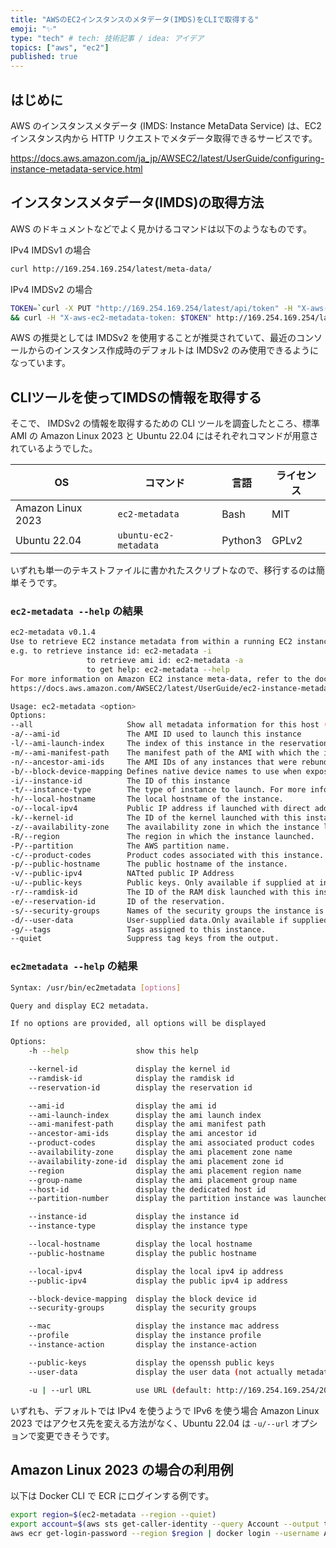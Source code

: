 ```yaml
---
title: "AWSのEC2インスタンスのメタデータ(IMDS)をCLIで取得する"
emoji: "✨"
type: "tech" # tech: 技術記事 / idea: アイデア
topics: ["aws", "ec2"]
published: true
---
```


## はじめに

AWS のインスタンスメタデータ (IMDS: Instance MetaData Service) は、EC2 インスタンス内から HTTP リクエストでメタデータ取得できるサービスです。

https://docs.aws.amazon.com/ja_jp/AWSEC2/latest/UserGuide/configuring-instance-metadata-service.html

## インスタンスメタデータ(IMDS)の取得方法

AWS のドキュメントなどでよく見かけるコマンドは以下のようなものです。
<!-- textlint-disable -->
IPv4 IMDSv1 の場合
```bash
curl http://169.254.169.254/latest/meta-data/
```

IPv4 IMDSv2 の場合
```bash
TOKEN=`curl -X PUT "http://169.254.169.254/latest/api/token" -H "X-aws-ec2-metadata-token-ttl-seconds: 21600"` \
&& curl -H "X-aws-ec2-metadata-token: $TOKEN" http://169.254.169.254/latest/meta-data/
```
<!-- textlint-enable -->

AWS の推奨としては IMDSv2 を使用することが推奨されていて、最近のコンソールからのインスタンス作成時のデフォルトは IMDSv2 のみ使用できるようになっています。

## CLIツールを使ってIMDSの情報を取得する

そこで、 IMDSv2 の情報を取得するための CLI ツールを調査したところ、標準 AMI の Amazon Linux 2023 と Ubuntu 22.04 にはそれぞれコマンドが用意されているようでした。

| OS                | コマンド              | 言語    | ライセンス |
| ----------------- | --------------------- | ------- | ---------- |
| Amazon Linux 2023 | `ec2-metadata`        | Bash    | MIT        |
| Ubuntu 22.04      | `ubuntu-ec2-metadata` | Python3 | GPLv2      |

いずれも単一のテキストファイルに書かれたスクリプトなので、移行するのは簡単そうです。

### `ec2-metadata --help` の結果

```bash
ec2-metadata v0.1.4
Use to retrieve EC2 instance metadata from within a running EC2 instance. 
e.g. to retrieve instance id: ec2-metadata -i
                 to retrieve ami id: ec2-metadata -a
                 to get help: ec2-metadata --help
For more information on Amazon EC2 instance meta-data, refer to the documentation at
https://docs.aws.amazon.com/AWSEC2/latest/UserGuide/ec2-instance-metadata.html

Usage: ec2-metadata <option>
Options:
--all                     Show all metadata information for this host (also default).
-a/--ami-id               The AMI ID used to launch this instance
-l/--ami-launch-index     The index of this instance in the reservation (per AMI).
-m/--ami-manifest-path    The manifest path of the AMI with which the instance was launched.
-n/--ancestor-ami-ids     The AMI IDs of any instances that were rebundled to create this AMI.
-b/--block-device-mapping Defines native device names to use when exposing virtual devices.
-i/--instance-id          The ID of this instance
-t/--instance-type        The type of instance to launch. For more information, see Instance Types.
-h/--local-hostname       The local hostname of the instance.
-o/--local-ipv4           Public IP address if launched with direct addressing; private IP address if launched with public addressing.
-k/--kernel-id            The ID of the kernel launched with this instance, if applicable.
-z/--availability-zone    The availability zone in which the instance launched. Same as placement
-R/--region               The region in which the instance launched.
-P/--partition            The AWS partition name.
-c/--product-codes        Product codes associated with this instance.
-p/--public-hostname      The public hostname of the instance.
-v/--public-ipv4          NATted public IP Address
-u/--public-keys          Public keys. Only available if supplied at instance launch time
-r/--ramdisk-id           The ID of the RAM disk launched with this instance, if applicable.
-e/--reservation-id       ID of the reservation.
-s/--security-groups      Names of the security groups the instance is launched in. Only available if supplied at instance launch time
-d/--user-data            User-supplied data.Only available if supplied at instance launch time.
-g/--tags                 Tags assigned to this instance.
--quiet                   Suppress tag keys from the output.
```


### `ec2metadata --help` の結果

```bash
Syntax: /usr/bin/ec2metadata [options]

Query and display EC2 metadata.

If no options are provided, all options will be displayed

Options:
    -h --help               show this help

    --kernel-id             display the kernel id
    --ramdisk-id            display the ramdisk id
    --reservation-id        display the reservation id

    --ami-id                display the ami id
    --ami-launch-index      display the ami launch index
    --ami-manifest-path     display the ami manifest path
    --ancestor-ami-ids      display the ami ancestor id
    --product-codes         display the ami associated product codes
    --availability-zone     display the ami placement zone name
    --availability-zone-id  display the ami placement zone id
    --region                display the ami placement region name
    --group-name            display the ami placement group name
    --host-id               display the dedicated host id
    --partition-number      display the partition instance was launched from

    --instance-id           display the instance id
    --instance-type         display the instance type

    --local-hostname        display the local hostname
    --public-hostname       display the public hostname

    --local-ipv4            display the local ipv4 ip address
    --public-ipv4           display the public ipv4 ip address

    --block-device-mapping  display the block device id
    --security-groups       display the security groups

    --mac                   display the instance mac address
    --profile               display the instance profile
    --instance-action       display the instance-action

    --public-keys           display the openssh public keys
    --user-data             display the user data (not actually metadata)

    -u | --url URL          use URL (default: http://169.254.169.254/2009-04-04)
```

いずれも、デフォルトでは IPv4 を使うようで IPv6 を使う場合 Amazon Linux 2023 ではアクセス先を変える方法がなく、Ubuntu 22.04 は `-u/--url` オプションで変更できそうです。

## Amazon Linux 2023 の場合の利用例

以下は Docker CLI で ECR にログインする例です。

```bash
export region=$(ec2-metadata --region --quiet)
export account=$(aws sts get-caller-identity --query Account --output text)
aws ecr get-login-password --region $region | docker login --username AWS --password-stdin $account.dkr.ecr.$region.amazonaws.com
```
